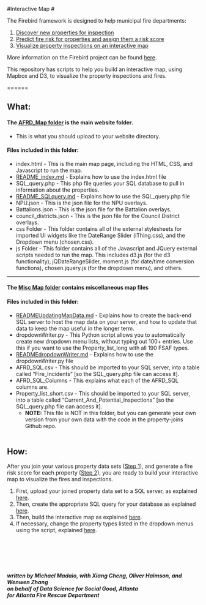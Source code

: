 #Interactive Map #


The Firebird framework is designed to help municipal fire departments:</br>
1. <a href="https://github.com/DSSG-Firebird/property-joins">Discover new properties for inspection</a><br>
2. <a href="https://github.com/DSSG-Firebird/risk-model">Predict fire risk for properties and assign them a risk score
</a><br>
3. <a href="https://github.com/DSSG-Firebird/interactive-map">Visualize property inspections on an interactive map
</a><br>

More information on the Firebird project can be found <a href="http://www.firebird.gatech.edu">here</a>.

This repository has scripts to help you build an interactive map, using Mapbox and D3, to visualize the property inspections and fires.

======
## What:
#### The <a href="https://github.com/DSSG-Firebird/interactive-map/tree/master/Main%20Map%20Files">AFRD_Map folder</a> is the main website folder. 
* This is what you should upload to your website directory.


#### Files included in this folder:
* index.html - This is the main map page, including the HTML, CSS, and Javascript to run the map.
* <a href="https://github.com/DSSG-Firebird/interactive-map/blob/master/Main%20Map%20Files/README_index.md">README_index.md</a> - Explains how to use the index.html file
* SQL_query.php - This php file queries your SQL database to pull in information about the properties.
* <a href="https://github.com/DSSG-Firebird/interactive-map/blob/master/Main%20Map%20Files/README_SQLquery.md">README_SQLquery.md</a> - Explains how to use the SQL_query.php file
* NPU.json - This is the json file for the NPU overlays.
* Battalions.json - This is the json file for the Battalion overlays.
* council_districts.json - This is the json file for the Council District overlays.
* css Folder - This folder contains all of the external stylesheets for imported UI widgets like the DateRange Slider (iThing.css), and the Dropdown menu (chosen.css).
* js Folder - This folder contains all of the Javascript and JQuery external scripts needed to run the map. This includes d3.js (for the d3 functionality), jQDateRangeSlider, moment.js (for date/time conversion functions), chosen.jquery.js (for the dropdown menu), and others. 

________________________________________________________________


#### The <a href="https://github.com/DSSG-Firebird/interactive-map/tree/master/Misc.%20Map%20Files">Misc Map folder</a> contains miscellaneous map files

#### Files included in this folder:
* <a href="https://github.com/DSSG-Firebird/interactive-map/blob/master/Misc.%20Map%20Files/README_UpdatingMapData.md">READMEUpdatingMapData.md</a> - Explains how to create the back-end SQL server to host the map data on your server, and how to update that data to keep the map useful in the longer term.
* dropdownWriter.py - This Python script allows you to automatically create new dropdown menu lists, without typing out 100+ entries. Use this if you want to use the Property_list_long with all 190 FSAF types. 
* <a href="https://github.com/DSSG-Firebird/interactive-map/blob/master/Misc.%20Map%20Files/README_dropdownWriter.md">READMEdropdownWriter.md</a> - Explains how to use the dropdownWriter.py file
* AFRD_SQL.csv - This should be imported to your SQL server, into a table called “Fire_Incidents” [so the SQL_query.php file can access it].
* AFRD_SQL_Columns  - This explains what each of the AFRD_SQL columns are.
* Property_list_short.csv - This should be imported to your SQL server, into a table called “Current_And_Potential_Inspections” [so the SQL_query.php file can access it].
	* __NOTE:__ This file is NOT in this folder, but you can generate your own version from your own data with the code in the property-joins Github repo. 
<br><br>

## How:
After you join your various property data sets (<a href="https://github.com/DSSG-Firebird/property-joins">Step 1</a>), and generate a fire risk score for each property (<a href="https://github.com/DSSG-Firebird/risk-model">Step 2</a>), you are ready to build your interactive map to visualize the fires and inspections.

1. First, upload your joined property data set to a SQL server, as explained <a href="https://github.com/DSSG-Firebird/interactive-map/blob/master/Misc.%20Map%20Files/README_UpdatingMapData.md">here</a>.
2. Then, create the appropriate SQL query for your database as explained <a href="https://github.com/DSSG-Firebird/interactive-map/blob/master/Main%20Map%20Files/README_SQLquery.md">here</a>.
3. Then, build the interactive map as explained <a href="https://github.com/DSSG-Firebird/interactive-map/blob/master/Main%20Map%20Files/README_index.md">here</a>.
4. If necessary, change the property types listed in the dropdown menus using the script, explained <a href="https://github.com/DSSG-Firebird/interactive-map/blob/master/Misc.%20Map%20Files/README_dropdownWriter.md">here</a>.



<br><br><br><br>
##### written by Michael Madaio, with Xiang Cheng, Oliver Haimson, and Wenwen Zhang <br>on behalf of Data Science for Social Good, Atlanta<br> for Atlanta Fire Rescue Department
